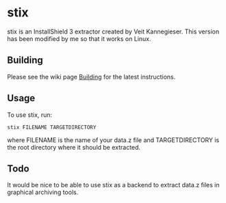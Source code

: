 # stix
stix is an InstallShield 3 extractor created by Veit Kannegieser.
This version has been modified by me so that it works on Linux.

## Building

Please see the wiki page [Building](https://github.com/RogueAI42/stix/wiki/Building) for the latest instructions.

## Usage

To use stix, run:

`stix FILENAME TARGETDIRECTORY`

where FILENAME is the name of your data.z file and TARGETDIRECTORY
is the root directory where it should be extracted.

## Todo

It would be nice to be able to use stix as a backend to extract data.z
files in graphical archiving tools.
